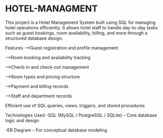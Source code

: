 # HOTEL-MANAGMENT

This project is a Hotel Management System built using SQL for managing hotel operations efficiently. It allows hotel staff to handle day-to-day tasks such as guest bookings, room availability, billing, and more through a structured database design.

Features
-->Guest registration and profile management

-->Room booking and availability tracking

-->Check-in and check-out management

-->Room types and pricing structure

-->Payment and billing records

-->Staff and department records

Efficient use of SQL queries, views, triggers, and stored procedures

Technologies Used
-SQL (MySQL / PostgreSQL / SQLite) – Core database logic and design

-ER Diagram – For conceptual database modeling
